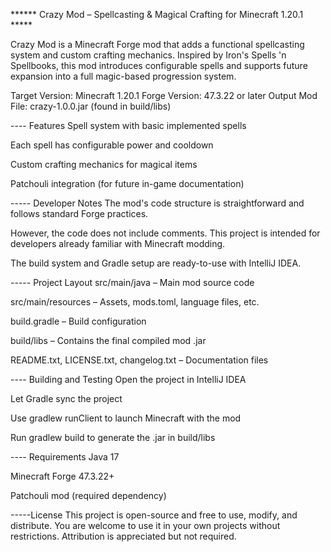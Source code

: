 ****** Crazy Mod – Spellcasting & Magical Crafting for Minecraft 1.20.1 *****


Crazy Mod is a Minecraft Forge mod that adds a functional spellcasting system and custom crafting mechanics. Inspired by Iron's Spells 'n Spellbooks, this mod introduces configurable spells and supports future expansion into a full magic-based progression system.

Target Version: Minecraft 1.20.1
Forge Version: 47.3.22 or later
Output Mod File: crazy-1.0.0.jar (found in build/libs)

---- Features
  Spell system with basic implemented spells
  
  Each spell has configurable power and cooldown
  
  Custom crafting mechanics for magical items
  
  Patchouli integration (for future in-game documentation)

----- Developer Notes
  The mod's code structure is straightforward and follows standard Forge practices.
  
  However, the code does not include comments. This project is intended for developers already familiar with Minecraft modding.
  
  The build system and Gradle setup are ready-to-use with IntelliJ IDEA.

----- Project Layout
  src/main/java – Main mod source code
  
  src/main/resources – Assets, mods.toml, language files, etc.
  
  build.gradle – Build configuration
  
  build/libs – Contains the final compiled mod .jar
  
  README.txt, LICENSE.txt, changelog.txt – Documentation files

---- Building and Testing
  Open the project in IntelliJ IDEA
  
  Let Gradle sync the project
  
  Use gradlew runClient to launch Minecraft with the mod
  
  Run gradlew build to generate the .jar in build/libs

---- Requirements
  Java 17
  
  Minecraft Forge 47.3.22+
  
  Patchouli mod (required dependency)

-----License
This project is open-source and free to use, modify, and distribute.
You are welcome to use it in your own projects without restrictions. Attribution is appreciated but not required.


